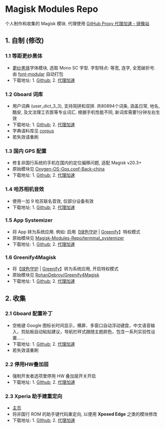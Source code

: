# Magisk Modules Repo

个人制作和收集的 Magisk 模块. 代理使用 [GitHub Proxy 代理加速 - 镜像站](https://ghproxy.com/)

## 1. 自制 (修改)

### 1.1 等距更纱黑体

- [更纱黑体](https://github.com/be5invis/Sarasa-Gothic#readme)字体模块, 选取 Mono SC 字型. 字型特点: 等宽, 连字, 全宽破折号. 由 [font-modular](https://github.com/entr0pia/font-modular#readme) 自动打包
- 下载地址: 1. [Github](https://github.com/entr0pia/Magisk-Modules-Repo/releases/download/latest/Sarasa_Mono_SC.zip); 2. [代理加速](https://ghproxy.com/https://github.com/entr0pia/Magisk-Modules-Repo/releases/download/latest/Sarasa_Mono_SC.zip)

### 1.2 Gboard 词库

- 用户词典 (user_dict_3_3), 支持简拼和双拼. 共80894个词条, 涵盖日常, 地名, 酷安, 及文法理工农医等专业词汇. 根据手机性能不同, 新词库需要1分钟左右生效
- 下载地址: 1. [Github](https://github.com/entr0pia/Magisk-Modules-Repo/releases/download/latest/Gboard_dict_3.zip); 2. [代理加速](https://ghproxy.com/https://github.com/entr0pia/Magisk-Modules-Repo/releases/download/latest/Gboard_dict_3.zip)
- 字典语料库见 [corpus](https://github.com/entr0pia/Gboard_dict_3/tree/master/corpus)
- 若失效请重刷

### 1.3 国内 GPS 配置

- 修复非国行系统的手机在国内的定位偏移问题, 适配 Magisk v20.3+
- 原始模块见 [Oxygen-OS-Gps.conf-Back-china](https://github.com/user1121114685/Oxygen-OS-Gps.conf-Back-china)
- 下载地址: 1. [Github](https://github.com/entr0pia/Magisk-Modules-Repo/releases/download/latest/China_GPS.zip); 2. [代理加速](https://ghproxy.com/https://github.com/entr0pia/Magisk-Modules-Repo/releases/download/latest/China_GPS.zip)

### 1.4 哈苏相机音效

- 使用一加 9 哈苏联名音效, 仅部分设备有效
- 下载地址: 1. [Github](https://github.com/entr0pia/Magisk-Modules-Repo/releases/download/latest/Hassel_Shutter.zip); 2. [代理加速](https://ghproxy.com/https://github.com/entr0pia/Magisk-Modules-Repo/releases/download/latest/Hassel_Shutter.zip)

### 1.5 App Systemizer

- 将 App 转为系统应用. 例如: 启用【[绿色守护](https://www.coolapk.com/apk/com.oasisfeng.greenify) | [Greenify](https://play.google.com/store/apps/details?id=com.oasisfeng.greenify)】特权模式
- 原始模块见 [Magisk-Modules-Repo/terminal_systemizer](https://github.com/Magisk-Modules-Repo/terminal_systemizer)
- 下载地址: 1. [Github](https://github.com/entr0pia/Magisk-Modules-Repo/releases/download/latest/terminal_systemizer.zip); 2. [代理加速](https://ghproxy.com/https://github.com/entr0pia/Magisk-Modules-Repo/releases/download/latest/terminal_systemizer.zip)

### 1.6 Greenify4Magisk

- 将【[绿色守护](https://www.coolapk.com/apk/com.oasisfeng.greenify) | [Greenify](https://play.google.com/store/apps/details?id=com.oasisfeng.greenify)】转为系统应用, 开启特权模式
- 原始模块见 [RohanDebroy/Greenify4Magisk](https://github.com/RohanDebroy/Greenify4Magisk)
- 下载地址: 1. [Github](https://github.com/entr0pia/Magisk-Modules-Repo/releases/download/latest/Greenify4Magisk.zip); 2. [代理加速](https://ghproxy.com/https://github.com/entr0pia/Magisk-Modules-Repo/releases/download/latest/Greenify4Magisk.zip)

## 2. 收集

### 2.1 Gboard 配置补丁

- 空格键 Google 图标长时间显示，横屏、多窗口自动浮动键盘，中文语音输入，剪贴板自动粘贴建议，导航栏样式跟随主题颜色，包含一系列实验性设置……
- 下载地址: 1. [Github](https://github.com/entr0pia/Magisk-Modules-Repo/releases/download/latest/Gboard_Value.zip); 2. [代理加速](https://ghproxy.com/https://github.com/entr0pia/Magisk-Modules-Repo/releases/download/latest/Gboard_Value.zip)
- 若失效请重刷

### 2.2 停用HW叠加层

- 强制开发者选项里停用 HW 叠加层开关开启
- 下载地址: 1. [GIthub](https://github.com/entr0pia/Magisk-Modules-Repo/releases/download/latest/Disable_HWoverlays.zip); 2. [代理加速](https://ghproxy.com/https://github.com/entr0pia/Magisk-Modules-Repo/releases/download/latest/Disable_HWoverlays.zip)

### 2.3 Xperia 助手建重定向

- [主页](https://forum.xda-developers.com/t/assistant-button-remapper-module-magisk-xposed.4323643/)
- 将非国行 ROM 的助手键代码重定向, 以便用 **Xposed Edge** 之类的模块修改
- 下载地址: 1. [GIthub](https://github.com/entr0pia/Magisk-Modules-Repo/releases/download/latest/XperiaGAButtonRemap.zip); 2. [代理加速](https://ghproxy.com/https://github.com/entr0pia/Magisk-Modules-Repo/releases/download/latest/XperiaGAButtonRemap.zip)
